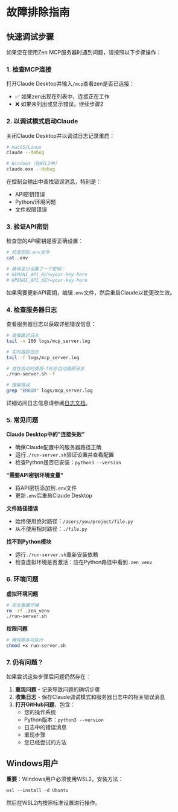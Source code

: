 # 故障排除指南

## 快速调试步骤

如果您在使用Zen MCP服务器时遇到问题，请按照以下步骤操作：

### 1. 检查MCP连接

打开Claude Desktop并输入`/mcp`查看zen是否已连接：
- ✅ 如果zen出现在列表中，连接正在工作
- ❌ 如果未列出或显示错误，继续步骤2

### 2. 以调试模式启动Claude

关闭Claude Desktop并以调试日志记录重启：

```bash
# macOS/Linux
claude --debug

# Windows（在WSL2中）
claude.exe --debug
```

在控制台输出中查找错误消息，特别是：
- API密钥错误
- Python/环境问题
- 文件权限错误

### 3. 验证API密钥

检查您的API密钥是否正确设置：

```bash
# 检查您的.env文件
cat .env

# 确保至少设置了一个密钥：
# GEMINI_API_KEY=your-key-here
# OPENAI_API_KEY=your-key-here
```

如果需要更新API密钥，编辑`.env`文件，然后重启Claude以使更改生效。

### 4. 检查服务器日志

查看服务器日志以获取详细错误信息：

```bash
# 查看最近日志
tail -n 100 logs/mcp_server.log

# 实时跟踪日志
tail -f logs/mcp_server.log

# 或在启动时使用-f标志自动跟踪日志
./run-server.sh -f

# 搜索错误
grep "ERROR" logs/mcp_server.log
```

详细访问日志信息请参阅[日志文档](logging.md)。

### 5. 常见问题

**Claude Desktop中的"连接失败"**
- 确保Claude配置中的服务器路径正确
- 运行`./run-server.sh`验证设置并查看配置
- 检查Python是否已安装：`python3 --version`

**"需要API密钥环境变量"**
- 将API密钥添加到`.env`文件
- 更新`.env`后重启Claude Desktop

**文件路径错误**
- 始终使用绝对路径：`/Users/you/project/file.py`
- 从不使用相对路径：`./file.py`

**找不到Python模块**
- 运行`./run-server.sh`重新安装依赖
- 检查虚拟环境是否激活：应在Python路径中看到`.zen_venv`

### 6. 环境问题

**虚拟环境问题**
```bash
# 完全重置环境
rm -rf .zen_venv
./run-server.sh
```

**权限问题**
```bash
# 确保脚本可执行
chmod +x run-server.sh
```

### 7. 仍有问题？

如果尝试这些步骤后问题仍然存在：

1. **重现问题** - 记录导致问题的确切步骤
2. **收集日志** - 保存Claude调试模式和服务器日志中的相关错误消息
3. **打开GitHub问题**，包含：
   - 您的操作系统
   - Python版本：`python3 --version`
   - 日志中的错误消息
   - 重现步骤
   - 您已经尝试的方法

## Windows用户

**重要**：Windows用户必须使用WSL2。安装方法：

```powershell
wsl --install -d Ubuntu
```

然后在WSL2内按照标准设置进行操作。
